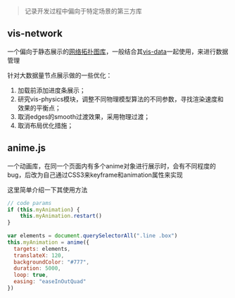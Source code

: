 > 记录开发过程中偏向于特定场景的第三方库

## vis-network

一个偏向于静态展示的[网络拓扑图库](https://visjs.github.io/vis-network/docs/network/)，一般结合其[vis-data](https://visjs.github.io/vis-data/data/index.html)一起使用，来进行数据管理

针对大数据量节点展示做的一些优化：

1. 加载前添加进度条展示；
2. 研究vis-physics模块，调整不同物理模型算法的不同参数，寻找渲染速度和效果的平衡点；
3. 取消edges的smooth过渡效果，采用物理过渡；
4. 取消布局优化措施；


## anime.js

一个动画库，在同一个页面内有多个anime对象进行展示时，会有不同程度的bug，后改为自己通过CSS3来keyframe和animation属性来实现

这里简单介绍一下其使用方法

```js
// code params
if (this.myAnimation) {
    this.myAnimation.restart()
}
   
var elements = document.querySelectorAll(".line .box")
this.myAnimation = anime({
  targets: elements,
  translateX: 120,
  backgroundColor: "#777",
  duration: 5000,
  loop: true,
  easing: "easeInOutQuad"
})
````